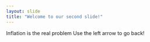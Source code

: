 ```yaml
---
layout: slide
title: "Welcome to our second slide!"
---
```

Inflation is the real problem
Use the left arrow to go back!
